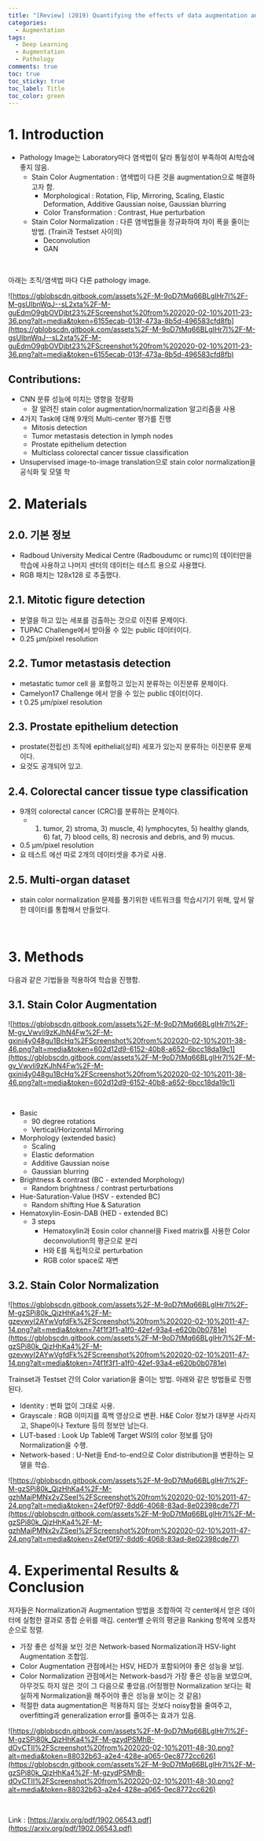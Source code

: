 ```yaml
---
title: "[Review] (2019) Quantifying the effects of data augmentation and stain color normalization in convolutional neural networks for computational pathology"
categories:
  - Augmentation
tags:
  - Deep Learning
  - Augmentation
  - Pathology
comments: true
toc: true
toc_sticky: true
toc_label: Title
toc_color: green
---
```


# 1. Introduction

- Pathology Image는 Laboratory마다 염색법이 달라 통일성이 부족하여 AI학습에 좋지 않음.
    - Stain Color Augmentation : 염색법이 다른 것을 augmentation으로 해결하고자 함.
        - Morphological : Rotation, Flip, Mirroring, Scaling, Elastic Deformation, Additive Gaussian noise, Gaussian blurring
        - Color Transformation : Contrast, Hue perturbation
    - Stain Color Normalization : 다른 염색법들을 정규화하여 차이 폭을 줄이는 방법. (Train과 Testset 사이의)
        - Deconvolution
        - GAN

‌

아래는 조직/염색법 마다 다른 pathology image.

![https://gblobscdn.gitbook.com/assets%2F-M-9oD7tMq66BLgIHr7l%2F-M-gsUIbnWqJ--sL2xta%2F-M-guEdmO9gbOVDjbt23%2FScreenshot%20from%202020-02-10%2011-23-36.png?alt=media&token=6155ecab-013f-473a-8b5d-496583cfd8fb](https://gblobscdn.gitbook.com/assets%2F-M-9oD7tMq66BLgIHr7l%2F-M-gsUIbnWqJ--sL2xta%2F-M-guEdmO9gbOVDjbt23%2FScreenshot%20from%202020-02-10%2011-23-36.png?alt=media&token=6155ecab-013f-473a-8b5d-496583cfd8fb)

## Contributions:

- CNN 분류 성능에 미치는 영향을 정량화
    - 잘 알려진 stain color augmentation/normalization 알고리즘을 사용
- 4가지 Task에 대해 9개의 Multi-center 평가를 진행
    - Mitosis detection
    - Tumor metastasis detection in lymph nodes
    - Prostate epithelium detection
    - Multiclass colorectal cancer tissue classification
- Unsupervised image-to-image translation으로 stain color normalization을 공식화 및 모델 학

# 2. Materials

## 2.0. 기본 정보

- Radboud University Medical Centre (Radboudumc or rumc)의 데이터만을 학습에 사용하고 나머지 센터의 데이터는 테스트 용으로 사용했다.
- RGB 패치는 128x128 로 추출했다.

## 2.1. Mitotic figure detection

- 분열을 하고 있는 세포를 검출하는 것으로 이진류 문제이다.
- TUPAC Challenge에서 받아올 수 있는 public 데이터이다.
- 0.25 µm/pixel resolution

## 2.2. Tumor metastasis detection

- metastatic tumor cell 을 포함하고 있는지 분류하는 이진분류 문제이다.
- Camelyon17 Challenge 에서 얻을 수 있는 public 데이터이다.
- t 0.25 µm/pixel resolution

## 2.3. Prostate epithelium detection

- prostate(전립선) 조직에 epithelial(상피) 세포가 있는지 분류하는 이진분류 문제이다.
- 요것도 공개되어 있고.

## 2.4. Colorectal cancer tissue type classification

- 9개의 colorectal cancer (CRC)를 분류하는 문제이다.
    - 1) tumor, 2) stroma, 3) muscle, 4) lymphocytes, 5) healthy glands, 6) fat, 7) blood cells, 8) necrosis and debris, and 9) mucus.
- 0.5 µm/pixel resolution
- 요 테스트 에선 따로 2개의 데이터셋을 추가로 사용.

## 2.5. Multi-organ dataset

- stain color normalization 문제를 풀기위한 네트워크를 학습시기기 위해, 앞서 말한 데이터를 통합해서 만들었다.

‌

# 3. Methods

다음과 같은 기법들을 적용하여 학습을 진행함.

## 3.1. Stain Color Augmentation

![https://gblobscdn.gitbook.com/assets%2F-M-9oD7tMq66BLgIHr7l%2F-M-gv_Vwvli9zKJhN4Fw%2F-M-gxini4y048gu1BcHq%2FScreenshot%20from%202020-02-10%2011-38-46.png?alt=media&token=602d12d9-6152-40b8-a652-6bcc18da19c1](https://gblobscdn.gitbook.com/assets%2F-M-9oD7tMq66BLgIHr7l%2F-M-gv_Vwvli9zKJhN4Fw%2F-M-gxini4y048gu1BcHq%2FScreenshot%20from%202020-02-10%2011-38-46.png?alt=media&token=602d12d9-6152-40b8-a652-6bcc18da19c1)

‌

- Basic
    - 90 degree rotations
    - Vertical/Horizontal Mirroring
- Morphology (extended basic)
    - Scaling
    - Elastic deformation
    - Additive Gaussian noise
    - Gaussian blurring
- Brightness & contrast (BC - extended Morphology)
    - Random brightness / contrast perturbations
- Hue-Saturation-Value (HSV - extended BC)
    - Random shifting Hue & Saturation
- Hematoxylin-Eosin-DAB (HED - extended BC)
    - 3 steps
        - Hematoxylin과 Eosin color channel을 Fixed matrix를 사용한 Color deconvolution의 평균으로 분리
        - H와 E를 독립적으로 perturbation
        - RGB color space로 재변

## 3.2. Stain Color Normalization

![https://gblobscdn.gitbook.com/assets%2F-M-9oD7tMq66BLgIHr7l%2F-M-gzSPi80k_QjzHhKa4%2F-M-gzevwyI2AYwVgfdFk%2FScreenshot%20from%202020-02-10%2011-47-14.png?alt=media&token=74f1f3f1-a1f0-42ef-93a4-e620b0b0781e](https://gblobscdn.gitbook.com/assets%2F-M-9oD7tMq66BLgIHr7l%2F-M-gzSPi80k_QjzHhKa4%2F-M-gzevwyI2AYwVgfdFk%2FScreenshot%20from%202020-02-10%2011-47-14.png?alt=media&token=74f1f3f1-a1f0-42ef-93a4-e620b0b0781e)

Trainset과 Testset 간의 Color variation을 줄이는 방법. 아래와 같은 방법들로 진행된다.

- Identity : 변화 없이 그대로 사용.
- Grayscale : RGB 이미지를 흑백 영상으로 변환. H&E Color 정보가 대부분 사라지고, Shape이나 Texture 등의 정보만 남는다.
- LUT-based : Look Up Table에 Target WSI의 color 정보를 담아 Normalization을 수행.
- Network-based : U-Net을 End-to-end으로 Color distribution을 변환하는 모델을 학습.

![https://gblobscdn.gitbook.com/assets%2F-M-9oD7tMq66BLgIHr7l%2F-M-gzSPi80k_QjzHhKa4%2F-M-gzhMajPMNx2vZSeeI%2FScreenshot%20from%202020-02-10%2011-47-24.png?alt=media&token=24ef0f97-8dd6-4068-83ad-8e02398cde77](https://gblobscdn.gitbook.com/assets%2F-M-9oD7tMq66BLgIHr7l%2F-M-gzSPi80k_QjzHhKa4%2F-M-gzhMajPMNx2vZSeeI%2FScreenshot%20from%202020-02-10%2011-47-24.png?alt=media&token=24ef0f97-8dd6-4068-83ad-8e02398cde77)

# 4. Experimental Results & Conclusion

저자들은 Normalization과 Augmentation 방법을 조합하여 각 center에서 얻은 데이터에 실험한 결과로 종합 순위를 매김. center별 순위의 평균을 Ranking 항목에 오름차순으로 정렬.

- 가장 좋은 성적을 보인 것은 Network-based Normalization과 HSV-light Augmentation 조합임.
- Color Augmentation 관점에서는 HSV, HED가 포함되어야 좋은 성능을 보임.
- Color Normalization 관점에서는 Network-basd가 가장 좋은 성능을 보였으며, 아무것도 하지 않은 것이 그 다음으로 좋았음.(어정쩡한 Normalization 보다는 확실하게 Normalization을 해주어야 좋은 성능을 보이는 것 같음)
- 적절한 data augmentation은 적용하지 않는 것보다 noisy함을 줄여주고, overfitting과 generalization error를 줄여주는 효과가 있음.

![https://gblobscdn.gitbook.com/assets%2F-M-9oD7tMq66BLgIHr7l%2F-M-gzSPi80k_QjzHhKa4%2F-M-gzydPSMhB-dOvCTII%2FScreenshot%20from%202020-02-10%2011-48-30.png?alt=media&token=88032b63-a2e4-428e-a065-0ec8772cc626](https://gblobscdn.gitbook.com/assets%2F-M-9oD7tMq66BLgIHr7l%2F-M-gzSPi80k_QjzHhKa4%2F-M-gzydPSMhB-dOvCTII%2FScreenshot%20from%202020-02-10%2011-48-30.png?alt=media&token=88032b63-a2e4-428e-a065-0ec8772cc626)

‌

Link : [https://arxiv.org/pdf/1902.06543.pdf](https://arxiv.org/pdf/1902.06543.pdf)